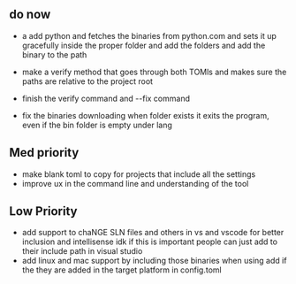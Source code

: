 

## do now
- a add python and fetches the binaries from python.com and sets it up gracefully inside the proper folder and add the folders and add the binary to the path



- make a verify method that goes through both TOMls and makes sure the paths are relative to the project root
- finish the verify command and --fix command
- fix the binaries downloading when folder exists it exits the program, even if the bin folder is empty under lang



## Med priority
- make blank toml to copy for projects that include all the settings
- improve ux in the command line and understanding of the tool

## Low Priority
- add support to chaNGE SLN files and others in vs and vscode for better inclusion and intellisense
idk if this is important people can just add to their include path in visual studio
- add linux and mac support by including those binaries when using add if the they are added in the target platform in config.toml

